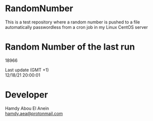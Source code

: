# RandomNumber    
This is a test repository where a random number is pushed to a file automatically passwordless from a cron job in my Linux CentOS server    
# Random Number of the last run   
18966
      
Last update (GMT +1)    
12/18/21 20:00:01
# Developer    
Hamdy Abou El Anein   
hamdy.aea@protonmail.com
